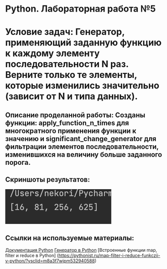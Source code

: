 # Python. Лабораторная работа №5

# Условие задач: Генератор, применяющий заданную функцию к каждому элементу последовательности N раз. Верните только те элементы, которые изменились значительно (зависит от N и типа данных).
## Описание проделанной работы: Созданы функции: apply_function_n_times для многократного применения функции к значению и significant_change_generator для фильтрации элементов последовательности, изменившихся на величину больше заданного порога.
## Скриншоты результатов:
![](photo/01.png)

## Ссылки на используемые материалы:
[Документация Python](https://www.python.org/doc/)
[Генератор в Python](https://habr.com/ru/articles/866616/)
[Встроенные функции map, filter и reduce в Python] (https://pythonist.ru/map-filter-i-reduce-funkczii-v-python/?ysclid=m8a3f7wjpm532940588)
